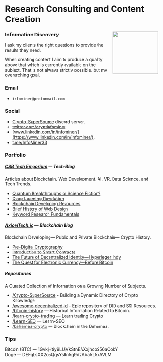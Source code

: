 # Research Consulting and Content Creation
### Information Discovery <img src="https://i.imgur.com/6yj32rq.png" align="right" width="150" height="140">

I ask my clients the right questions to provide the results they need. 

When creating content I aim to produce a quality above that which is currently available on the subject. 
That is not always strictly possible, but my overarching goal.

### Email

* `infominer@protonmail.com`

### Social

* [Crypto-SuperSource](https://discord.gg/ahTuPMY) discord server.
* [twitter.com/cryptinfominer](https://twitter.com/cryptinfominer)
* [www.linkedin.com/in/infominer/](https://www.linkedin.com/in/infominer/).
* [t.me/InfoMiner33](https://t.me/InfoMiner33)

### Portfolio

##### [CSB Tech Emporium](https://www.csbtechemporium.com/the-tech-blog/) — Tech-Blog
Articles about Blockchain, Web Development, AI, VR, Data Science, and Tech Trends.
  * [Quantum Breakthroughs or Science Fiction?](https://www.csbtechemporium.com/quantum-revolution-or-scifi/)
  * [Deep Learning Revolution](https://www.csbtechemporium.com/deep-learning-revolution/)
  * [Blockchain Developing Resources](https://www.csbtechemporium.com/become-a-blockchain-developer/)
  * [Brief History of Web Design](https://www.csbtechemporium.com/web-design-history/)
  * [Keyword Research Fundamentals](https://www.csbtechemporium.com/keyword-research-fundamentals/)

##### [AxiomTech.io](https://www.axiomtech.io/blog/) — Blockchain Blog
Blockchain Developing— Public and Private Blockchain— Crypto History.
  * [Pre-Digital Cryptography](https://www.axiomtech.io/blog-feed/2018/9/24/pre-digital-cryptography-a-history)
  * [Introduction to Smart Contracts](https://www.axiomtech.io/blog-feed/2018/10/9/smart-contracts-uses-cases-dapps-icos)
  * [The Future of Decentralized Identity—Hyperleger Indy](https://www.axiomtech.io/blog-feed/hyperledger-indy-decentralized-identity)
  * [The Quest for Electronic Currency—Before Bitcoin](https://www.axiomtech.io/blog-feed/electronic-currency-before-bitcoin)

##### Repositories
A Curated Collection of Information on a Growing Number of Subjects.
* [/Crypto-SuperSource](https://github.com/infominer33/Crypto-SuperSource) - Building a Dynamic Directory of Crypto Knowledge
* [/awesome-decentralized-id](https://github.com/infominer33/awesome-decentralized-id) - Epic repository of DID and SSI Resources.
* [/bitcoin-history](https://github.com/infominer33/bitcoin-history) — Historical Information Related to Bitcoin.
* [/learn-crypto-trading](https://github.com/infominer33/learn-crypto-trading) — Learn trading Crypto 
* [/Learn-SEO](https://github.com/infominer33/Learn-SEO) — Learn-SEO
* [/bahamas-crypto](https://github.com/infominer33/bahamas-crypto) — Blockchain in the Bahamas.

### Tips

Bitcoin (BTC) — 1GvkjHtiy9LUjVkStnEAXxjhcoS56aCokY\
Doge — DEFqLsXX2o5QqsYsRn5g9d2Aba5L5xAVLM
